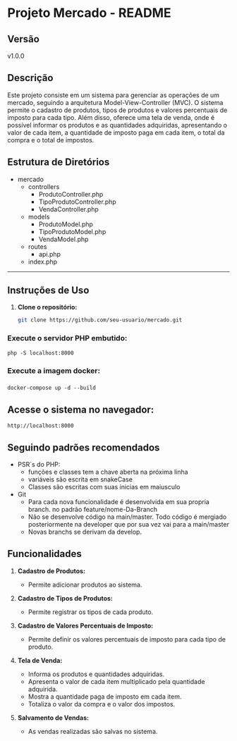 # Projeto Mercado - README

## Versão
v1.0.0

## Descrição
Este projeto consiste em um sistema para gerenciar as operações de um mercado, seguindo a arquitetura Model-View-Controller (MVC). O sistema permite o cadastro de produtos, tipos de produtos e valores percentuais de imposto para cada tipo. Além disso, oferece uma tela de venda, onde é possível informar os produtos e as quantidades adquiridas, apresentando o valor de cada item, a quantidade de imposto paga em cada item, o total da compra e o total de impostos.

## Estrutura de Diretórios
- mercado
    - controllers
        - ProdutoController.php
        - TipoProdutoController.php
        -  VendaController.php
    - models
        - ProdutoModel.php
        - TipoProdutoModel.php
        - VendaModel.php
    - routes
        - api.php
    - index.php

<hr>

## Instruções de Uso
1. **Clone o repositório:**
   ```bash
   git clone https://github.com/seu-usuario/mercado.git


### Execute o servidor PHP embutido:
``php -S localhost:8000``

### Execute a imagem docker:
### 
``docker-compose up -d --build``

## Acesse o sistema no navegador:
``http://localhost:8000``

## Seguindo padrões recomendados
   - PSR`s do PHP: 
      - funções e classes tem a chave aberta na próxima linha
      - variáveis são escrita em snakeCase
      - Classes são escritas com suas inicias em maiusculo
   - Git
      - Para cada nova funcionalidade é desenvolvida em sua propria branch. no padrão feature/nome-Da-Branch
      - Não se desenvolve código na main/master. Todo código é mergiado posteriormente na developer que por sua vez vai para a main/master
      - Novas branchs se derivam da develop.



## Funcionalidades
1. **Cadastro de Produtos:**
   - Permite adicionar produtos ao sistema.

2. **Cadastro de Tipos de Produtos:**
   - Permite registrar os tipos de cada produto.

3. **Cadastro de Valores Percentuais de Imposto:**
   - Permite definir os valores percentuais de imposto para cada tipo de produto.

4. **Tela de Venda:**
   - Informa os produtos e quantidades adquiridas.
   - Apresenta o valor de cada item multiplicado pela quantidade adquirida.
   - Mostra a quantidade paga de imposto em cada item.
   - Totaliza o valor da compra e o valor dos impostos.

5. **Salvamento de Vendas:**
   - As vendas realizadas são salvas no sistema.




